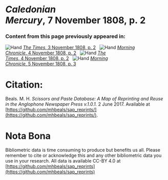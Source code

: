 # *Caledonian Mercury*, 7 November 1808, p. 2  
  
### Content from this page previously appeared in:  
![Hand](http://scissorsandpaste.net/wp-content/uploads/2017/06/smallhandpointer.png) [*The Times*, 3 November 1808, p. 2](https://mhbeals.github.io/sap_html/The-Times/The-Times-3-November-1808-p-2)  
![Hand](http://scissorsandpaste.net/wp-content/uploads/2017/06/smallhandpointer.png) [*Morning Chronicle*, 4 November 1808, p. 2](https://mhbeals.github.io/sap_html/Morning-Chronicle/Morning-Chronicle-4-November-1808-p-2)  
![Hand](http://scissorsandpaste.net/wp-content/uploads/2017/06/smallhandpointer.png) [*The Times*, 4 November 1808, p. 2](https://mhbeals.github.io/sap_html/The-Times/The-Times-4-November-1808-p-2)  
![Hand](http://scissorsandpaste.net/wp-content/uploads/2017/06/smallhandpointer.png) [*Morning Chronicle*, 5 November 1808, p. 3](https://mhbeals.github.io/sap_html/Morning-Chronicle/Morning-Chronicle-5-November-1808-p-3)  


# Citation: 

Beals. M. H. *Scissors and Paste Database: A Map of Reprinting and Reuse in the Anglophone Newspaper Press v.1.0.1.* 2 June 2017. Available at [https://github.com/mhbeals/sap_reprints/](https://github.com/mhbeals/sap_reprints/). 

# Nota Bona

Bibliometric data is time consuming to produce but benefits us all. Please remember to cite or acknowledge this and any other bibliometric data you use in your research. All data is available CC-BY 4.0 at [https://github.com/mhbeals/sap_reprints](https://github.com/mhbeals/sap_reprints)